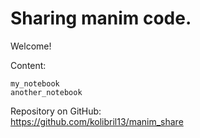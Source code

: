 # Sharing manim code.

Welcome! 


Content:

```{toctree}
my_notebook
another_notebook
```


Repository on GitHub:  
<https://github.com/kolibril13/manim_share>







